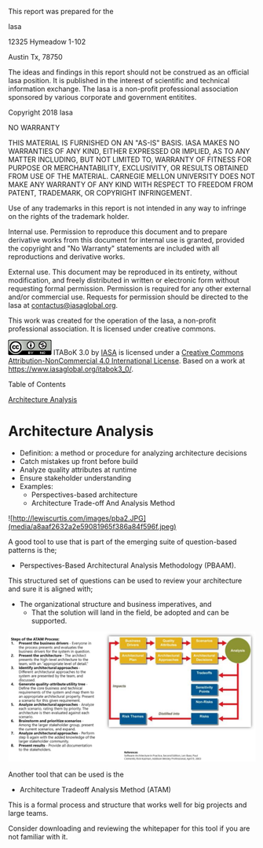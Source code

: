 This report was prepared for the

Iasa

12325 Hymeadow 1-102

Austin Tx, 78750

The ideas and findings in this report should not be construed as an official Iasa position. It is published in the interest of scientific and technical information exchange. The Iasa is a non-profit professional association sponsored by various corporate and government entitites.

Copyright 2018 Iasa

NO WARRANTY

THIS MATERIAL IS FURNISHED ON AN "AS-IS" BASIS. IASA MAKES NO WARRANTIES OF ANY KIND, EITHER EXPRESSED OR IMPLIED, AS TO ANY MATTER INCLUDING, BUT NOT LIMITED TO, WARRANTY OF FITNESS FOR PURPOSE OR MERCHANTABILITY, EXCLUSIVITY, OR RESULTS OBTAINED FROM USE OF THE MATERIAL. CARNEGIE MELLON UNIVERSITY DOES NOT MAKE ANY WARRANTY OF ANY KIND WITH RESPECT TO FREEDOM FROM PATENT, TRADEMARK, OR COPYRIGHT INFRINGEMENT.

Use of any trademarks in this report is not intended in any way to infringe on the rights of the trademark holder.

Internal use. Permission to reproduce this document and to prepare derivative works from this document for internal use is granted, provided the copyright and "No Warranty" statements are included with all reproductions and derivative works.

External use. This document may be reproduced in its entirety, without modification, and freely distributed in written or electronic form without requesting formal permission. Permission is required for any other external and/or commercial use. Requests for permission should be directed to the Iasa at contactus@iasaglobal.org.

This work was created for the operation of the Iasa, a non-profit professional association. It is licensed under creative commons.

![Creative Commons License](media/d07ca65285ba7ca1bb020c3c7d4e8bb5.png) ITABoK 3.0 by [IASA](http://iasaglobal.org/) is licensed under a [Creative Commons Attribution-NonCommercial 4.0 International License](http://creativecommons.org/licenses/by-nc/4.0/). Based on a work at <https://www.iasaglobal.org/itabok3_0/>.

Table of Contents

[Architecture Analysis](#architecture-analysis)

# Architecture Analysis

-   Definition: a method or procedure for analyzing architecture decisions
-   Catch mistakes up front before build
-   Analyze quality attributes at runtime
-   Ensure stakeholder understanding
-   Examples:
    -   Perspectives-based architecture
    -   Architecture Trade-off And Analysis Method

![http://lewiscurtis.com/images/pba2.JPG](media/a8aaf2632a2e59081965f386a84f596f.jpeg)

A good tool to use that is part of the emerging suite of question-based patterns is the;

-   Perspectives-Based Architectural Analysis Methodology (PBAAM).

This structured set of questions can be used to review your architecture and sure it is aligned with;

-   The organizational structure and business imperatives, and
    -   That the solution will land in the field, be adopted and can be supported.

![](media/54b09ffa5a455b59af37d63257a23d63.png)

Another tool that can be used is the

-   Architecture Tradeoff Analysis Method (ATAM)

This is a formal process and structure that works well for big projects and large teams.

Consider downloading and reviewing the whitepaper for this tool if you are not familiar with it.
